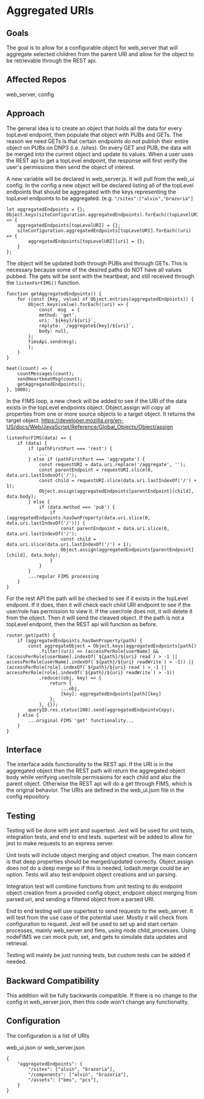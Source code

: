 
# Aggregated URIs

## Goals

The goal is to allow for a configurable object for web_server that will aggregate selected children from the parent URI and allow for the object to be retrievable through the REST api.

## Affected Repos

web_server, config

## Approach

The general idea is to create an object that holds all the data for every topLevel endpoint, then populate that object with PUBs and GETs. The reason we need GETs is that certain endpoints do not publish their entire object on PUBs on DNP3 (i.e. /sites). On every GET and PUB, the data will be merged into the current object and update its values. When a user uses the REST api to get a topLevel endpoint, the response will first verify the user's permissions then send the object of interest.

A new variable will be declared in web_server.js. It will pull from the web_ui config. In the config a new object will be declared listing all of the topLevel endpoints that should be aggregated with the keys representing the topLevel endpoints to be aggregated. (e.g. `"/sites":["alvin","brazoria"]`

```
let aggregatedEndpoints = {};
Object.keys(siteConfiguration.aggregatedEndpoints).forEach((topLevelURI) => {
	aggregatedEndpoints[topLevelURI] = {};
	siteConfiguration.aggregatedEndpoints[topLevelURI].forEach((uri) => {
		aggregatedEndpoints[topLevelURI][uri] = {};
	}
};
```

The object will be updated both through PUBs and through GETs. This is necessary because some of the desired paths do NOT have all values pubbed. The gets will be sent with the heartbeat, and still received through the `listenForFIMS()` function.
```
function getAggregatedEndpoints() {
	for (const [key, value] of Object.entries(aggregatedEndpoints)) {
		Object.keys(value).forEach((uri) => {
			const  msg  = {
			method: 'get',
			uri: `${key}/${uri}`,
			replyto: `/aggregate${key}/${uri}`,
			body: null,
		};
		fimsApi.send(msg);
		};
	}
}

beat((count) => {
	countMessages(count);
	sendHeartbeatMsg(count);
	getAggregatedEndpoints();
}, 1000);
```

In the FIMS loop, a new check will be added to see if the URI of the data exists in the topLevel endpoints object. Object.assign will copy all  properties from one or more source objects to a target object. It returns the target object. https://developer.mozilla.org/en-US/docs/Web/JavaScript/Reference/Global_Objects/Object/assign
```
listenForFIMS(data) => {
	if (data) {
		if (pathFirstPart === 'rest') {
			...
		} else if (pathFirstPart === 'aggregate') {
			const requestURI = data.uri.replace('/aggregate', '');
			const parentEndpoint = requestURI.slice(0, data.uri.lastIndexOf('/');
			const child = requestURI.slice(data.uri.lastIndexOf('/') + 1);
			Object.assign(aggregatedEndpoints[parentEndpoint][child], data.body);
		} else {
			if (data.method === 'pub') {
				if (aggregatedEndpoints.hasOwnProperty(data.uri.slice(0, data.uri.lastIndexOf('/'))) {
					const parentEndpoint = data.uri.slice(0, data.uri.lastIndexOf('/');
					const child = data.uri.slice(data.uri.lastIndexOf('/') + 1);
					Object.assign(aggregatedEndpoints[parentEndpoint][child], data.body);
				}
			}
		}
		...regular FIMS processing
	}
}
```
For the rest API the path will be checked to see if it exists in the topLevel endpoint. If it does, then it will check each child URI endpoint to see if the user/role has permission to view it. If the user/role does not, it will delete it from the object. Then it will send the cleaved object. If the path is not a topLevel endpoint, then the REST api will function as before.
```
router.get(path) {
	if (aggregatedEndpoints.hasOwnProperty(path) {
		const aggregateObject = Object.keys(aggregatedEndpoints[path])
			.filter((uri) => (accessPerRole[userName] && (accessPerRole[userName].indexOf(`${path}/${uri} read`) > -1 || accessPerRole[userName].indexOf(`${path}/${uri} readWrite`) > -1)) || (accessPerRole[role].indexOf(`${path}/${uri} read`) > -1 || accessPerRole[role].indexOf(`${path}/${uri} readWrite`) > -1))
			.reduce((obj, key) => {
				return {
					...obj,
					[key]: aggregatedEndpoints[path][key]
				};
			}, {});
		queryID.res.status(200).send(aggregatedEndpointsCopy);
	} else {
		...original FIMS 'get' functionality...
	}
}
```

## Interface
The interface adds functionality to the REST api. If the URI is in the aggregated object then the REST path will return the aggregated object body while verifying user/role permissions for each child and also the parent object. Otherwise the REST api will do a get through FIMS, which is the original behavior. The URIs are defined in the web_ui.json file in the config repository. 

## Testing

Testing will be done with jest and supertest. Jest will be used for unit tests, integration tests, and end to end tests. supertest will be added to allow for jest to make requests to an express server. 

Unit tests will include object merging and object creation. The main concern is that deep properties should be merged/updated correctly. Object.assign does not do a deep merge so if this is needed, lodash.merge could be an option. Tests will also test endpoint object creations and uri parsing.

Integration test will combine functions from unit testing to do endpoint object creation from a provided config object, endpoint object merging from parsed uri, and sending a filtered object from a parsed URI.

End to end testing will use supertest to send requests to the web_server. It will test from the use case of the potential user. Mostly it will check from configuration to request.
Jest will be used to set up and start certain processes, mainly web_server and fims, using node child_processes. Using nodeFIMS we can mock pub, set, and gets to simulate data updates and retrieval.

Testing will mainly be just running tests, but custom tests can be added if needed.

## Backward Compatibility

This addition will be fully backwards compatible. If there is no change to the config in web_server.json, then this code won't change any functionality. 

## Configuration

The configuration is a list of URIs

web_ui.json or web_server.json
```
{
	"aggregatedEndpoints": {
		"/sites": ["alvin", "brazoria"],
		"/components": ["alvin", "brazoria"],
		"/assets": ["bms", "pcs"],
	}
}
```
